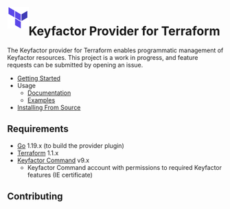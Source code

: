<a href="https://terraform.io">
    <img src=".github/tf.png" alt="Terraform logo" title="Terraform" align="left" height="50" />
</a>

# Keyfactor Provider for Terraform
The Keyfactor provider for Terraform enables programmatic management of Keyfactor resources. This project
is a work in progress, and feature requests can be submitted by opening an issue.

* [Getting Started](https://github.com/Keyfactor/terraform-provider-keyfactor/blob/main/docs/guides/getting-started.md)
* Usage
  * [Documentation](https://github.com/Keyfactor/terraform-provider-keyfactor/blob/main/docs/index.md)
  * [Examples](https://github.com/Keyfactor/terraform-provider-keyfactor/tree/main/examples)
* [Installing From Source](https://github.com/Keyfactor/terraform-provider-keyfactor/blob/main/INSTALL.md)

## Requirements
* [Go](https://golang.org/doc/install) 1.19.x (to build the provider plugin)
* [Terraform](https://www.terraform.io/downloads) 1.1.x
* [Keyfactor Command](https://www.keyfactor.com/) v9.x
    * Keyfactor Command account with permissions to required Keyfactor features (IE certificate)

## Contributing
